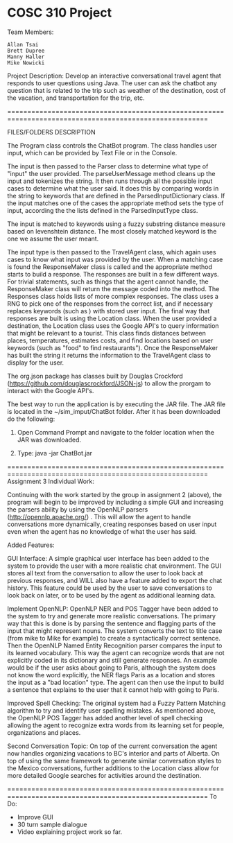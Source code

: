 COSC 310 Project
========================================================================================================

Team Members:

	Allan Tsai
	Brett Dupree
	Manny Haller
	Mike Nowicki
	
Project Description: 
        Develop an interactive conversational travel agent that responds to user questions using Java. The user can ask the chatbot any question that is related to the trip such as weather of the destination, cost of the vacation, and transportation for the trip, etc. 
	 
========================================================================================================

FILES/FOLDERS DESCRIPTION

The Program class controls the ChatBot program. The class handles user input, which can be provided by Text File or in the Console. 

The input is then passed to the Parser class to determine what type of "input" the user provided. The parseUserMessage method cleans up the input and tokenizes the string. It then runs through all the possible input cases to determine what the user said. It does this by comparing words in the string to keywords that are defined in the ParsedInputDictionary class. If the input matches one of the cases the appropriate method sets the type of input, according the the lists defined in the ParsedInputType class.

The input is matched to keywords using a fuzzy substring distance measure based on levenshtein distance. The most closely matched keyword is the one we assume the user meant.

The input type is then passed to the TravelAgent class, which again uses cases to know what input was provided by the user. When a matching case is found the ResponseMaker class is called and the appropriate method starts to build a response. The responses are built in a few different ways. For trivial statements, such as things that the agent cannot handle, the ResponseMaker class will return the message coded into the method. The Responses class holds lists of more complex responses. The class uses a RNG to pick one of the responses from the correct list, and if necessary replaces keywords (such as <Dest>) with stored user input. The final way that responses are built is using the Location class. When the user provided a destination, the Location class uses the Google API's to query information that might be relevant to a tourist. This class finds distances between places, temperatures, estimates costs, and find locations based on user keywords (such as "food" to find restaurants"). Once the ResponseMaker has built the string it returns the information to the TravelAgent class to display for the user.

The org.json package has classes built by Douglas Crockford (https://github.com/douglascrockford/JSON-js) to allow the prorgam to interact with the Google API's.

The best way to run the application is by executing the JAR file. The JAR file is located in the ~/sim_imput/ChatBot folder.
After it has been downloaded do the following:

1. Open Command Prompt and navigate to the folder location when the JAR was downloaded.

2. Type: java -jar ChatBot.jar

========================================================================================================
Assignment 3 
Individual Work:

Continuing with the work started by the group in assignment 2 (above), the program will begin to be improved by including a simple GUI and increasing the parsers ability by using the OpenNLP parsers (http://opennlp.apache.org/) . This will allow the agent to handle conversations more dynamically, creating responses based on user input even when the agent has no knowledge of what the user has said.

Added Features:

GUI Interface:
A simple graphical user interface has been added to the system to provide the user with a more realistic chat environment. The GUI stores all text from the conversation to allow the user to look back at previous responses, and WILL also have a feature added to export the chat history. This feature could be used by the user to save conversations to look back on later, or to be used by the agent as additional learning data.

Implement OpenNLP: 
OpenNLP NER and POS Tagger have been added to the system to try and generate more realistic conversations. The primary way that this is done is by parsing the sentence and flagging parts of the input that might represent nouns. The system converts the text to title case (from mike to Mike for example) to create a syntactically correct sentence. Then the OpenNLP Named Entity Recognition parser compares the input to its learned vocabulary. This way the agent can recognize words that are not explicitly coded in its dictionary and still generate responses. An example would be if the user asks about going to Paris, although the system does not know the word explicitly, the NER flags Paris as a location and stores the input as a "bad location" type. The agent can then use the input to build a sentence that explains to the user that it cannot help with going to Paris.

Improved Spell Checking: 
The original system had a Fuzzy Pattern Matching algorithm to try and identify user spelling mistakes. As mentioned above, the OpenNLP POS Tagger has added another level of spell checking allowing the agent to recognize extra words from its learning set for people, organizations and places.

Second Conversation Topic:
On top of the current conversation the agent now handles organizing vacations to BC's interior and parts of Alberta. On top of using the same framework to generate similar conversation styles to the Mexico conversations, further additions to the Location class allow for more detailed Google searches for activities around the destination. 

========================================================================================================
To Do:

- Improve GUI
- 30 turn sample dialogue
- Video explaining project work so far.
